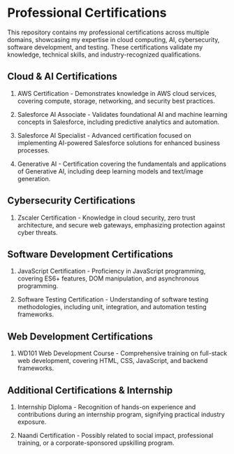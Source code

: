# Professional Certifications
This repository contains my professional certifications across multiple domains, showcasing my expertise in cloud computing, AI, cybersecurity, software development, and testing. These certifications validate my knowledge, technical skills, and industry-recognized qualifications.

 Cloud & AI Certifications
 --------------------------
1. AWS Certification - Demonstrates knowledge in AWS cloud services, covering compute, storage, networking, and security best practices.

2. Salesforce AI Associate - Validates foundational AI and machine learning concepts in Salesforce, including predictive analytics and automation.

3. Salesforce AI Specialist - Advanced certification focused on implementing AI-powered Salesforce solutions for enhanced business processes.

4. Generative AI - Certification covering the fundamentals and applications of Generative AI, including deep learning models and text/image generation.

Cybersecurity Certifications
-----------------------------
1. Zscaler Certification - Knowledge in cloud security, zero trust architecture, and secure web gateways, emphasizing protection against cyber threats.

Software Development Certifications
------------------------------------
1. JavaScript Certification - Proficiency in JavaScript programming, covering ES6+ features, DOM manipulation, and asynchronous programming.

2. Software Testing Certification - Understanding of software testing methodologies, including unit, integration, and automation testing frameworks. 

Web Development Certifications
-------------------------------
1. WD101 Web Development Course - Comprehensive training on full-stack web development, covering HTML, CSS, JavaScript, and backend frameworks.

Additional Certifications & Internship
--------------------------------------
1. Internship Diploma - Recognition of hands-on experience and contributions during an internship program, signifying practical industry exposure.

2. Naandi Certification - Possibly related to social impact, professional training, or a corporate-sponsored upskilling program.




